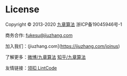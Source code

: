# License

Copyright © 2013-2020 [九章算法](https://jiuzhang.com) 浙ICP备19045946号-1

商务合作: [fukesu@jiuzhang.com](mailto:fukesu@jiuzhang.com)

加入我们：(jiuzhang.com](https://jiuzhang.com/joinus)

了解更多：[微博/九章算法](http://weibo.com/ninechapter) [知乎/九章算法](https://www.zhihu.com/people/crackinterview)

友情链接：[领扣 LintCode](https://www.lintcode.com/)
